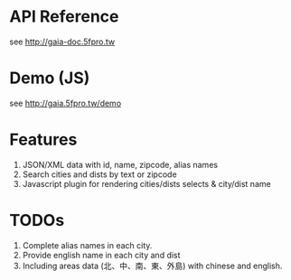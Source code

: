 API Reference
=============

see <a href= "http://gaia-doc.5fpro.tw" target="_blank">http://gaia-doc.5fpro.tw</a>

Demo (JS)
============

see <a href= "http://gaia.5fpro.tw/demo" target="_blank">http://gaia.5fpro.tw/demo</a>

Features
========

1. JSON/XML data with id, name, zipcode, alias names
2. Search cities and dists by text or zipcode
3. Javascript plugin for rendering cities/dists selects & city/dist name

TODOs
=====

1. Complete alias names in each city.
2. Provide english name in each city and dist
3. Including areas data (北、中、南、東、外島) with chinese and english.